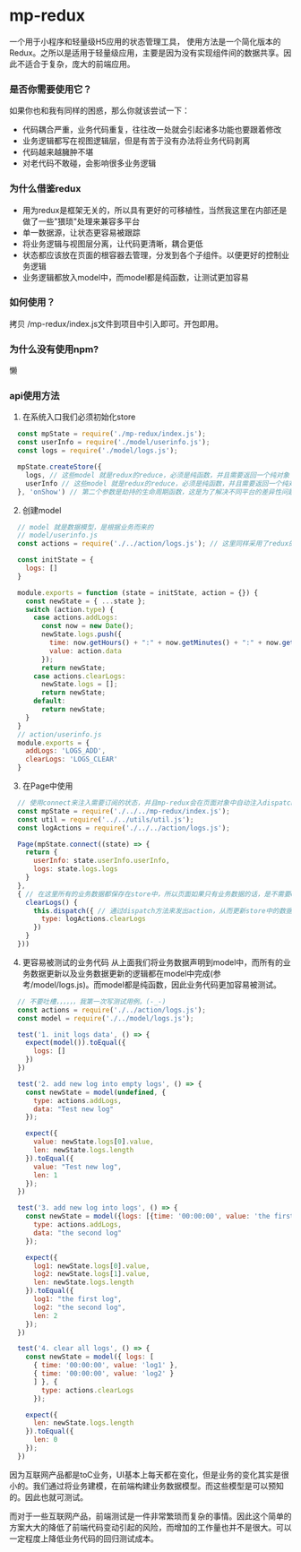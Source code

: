 # mp-redux
一个用于小程序和轻量级H5应用的状态管理工具， 使用方法是一个简化版本的Redux。之所以是适用于轻量级应用，主要是因为没有实现组件间的数据共享。因此不适合于复杂，庞大的前端应用。

### 是否你需要使用它？
如果你也和我有同样的困惑，那么你就该尝试一下：
- 代码耦合严重，业务代码重复，往往改一处就会引起诸多功能也要跟着修改
- 业务逻辑都写在视图逻辑层，但是有苦于没有办法将业务代码剥离
- 代码越来越臃肿不堪
- 对老代码不敢碰，会影响很多业务逻辑

### 为什么借鉴redux
- 用为redux是框架无关的，所以具有更好的可移植性，当然我这里在内部还是做了一些"猥琐"处理来兼容多平台
- 单一数据源，让状态更容易被跟踪
- 将业务逻辑与视图层分离，让代码更清晰，耦合更低
- 状态都应该放在页面的根容器去管理，分发到各个子组件。以便更好的控制业务逻辑
- 业务逻辑都放入model中，而model都是纯函数，让测试更加容易

### 如何使用？
拷贝 /mp-redux/index.js文件到项目中引入即可。开包即用。

### 为什么没有使用npm?
懒

### api使用方法

1. 在系统入口我们必须初始化store
```js
  const mpState = require('./mp-redux/index.js');
  const userInfo = require('./model/userinfo.js');
  const logs = require('./model/logs.js');

  mpState.createStore({
    logs, // 这些model 就是redux的reduce，必须是纯函数，并且需要返回一个纯对象
    userInfo // 这些model 就是redux的reduce，必须是纯函数，并且需要返回一个纯对象
  }, 'onShow') // 第二个参数是劫持的生命周期函数，这是为了解决不同平台的差异性问题导致的。后期会考虑优化
```

2. 创建model
```js
  // model 就是数据模型，是根据业务而来的
  // model/userinfo.js
  const actions = require('./../action/logs.js'); // 这里同样采用了redux的action机制

  const initState = {
    logs: []
  }

  module.exports = function (state = initState, action = {}) {
    const newState = { ...state };
    switch (action.type) {
      case actions.addLogs:
        const now = new Date();
        newState.logs.push({
          time: now.getHours() + ":" + now.getMinutes() + ":" + now.getSeconds(),
          value: action.data
        });
        return newState;
      case actions.clearLogs:
        newState.logs = [];
        return newState;
      default:
        return newState;
    }
  }
  // action/userinfo.js
  module.exports = {
    addLogs: 'LOGS_ADD',
    clearLogs: 'LOGS_CLEAR'
  }
```

3. 在Page中使用
```js
  // 使用connect来注入需要订阅的状态，并且mp-redux会在页面对象中自动注入dispatch方法 
  const mpState = require('./../../mp-redux/index.js');
  const util = require('../../utils/util.js');
  const logActions = require('./../../action/logs.js');

  Page(mpState.connect((state) => {
    return {
      userInfo: state.userInfo.userInfo,
      logs: state.logs.logs
    }
  },
  { // 在这里所有的业务数据都保存在store中，所以页面如果只有业务数据的话，是不需要data属性的。
    clearLogs() {
      this.dispatch({ // 通过dispatch方法来发出action，从而更新store中的数据
        type: logActions.clearLogs
      })
    }
  }))
```

4. 更容易被测试的业务代码
从上面我们将业务数据声明到model中，而所有的业务数据更新以及业务数据更新的逻辑都在model中完成(参考/model/logs.js)。而model都是纯函数，因此业务代码更加容易被测试。
```js
  // 不要吐槽，，，，，，我第一次写测试用例。(-_-)
  const actions = require('./../action/logs.js');
  const model = require('./../model/logs.js');

  test('1. init logs data', () => {
    expect(model()).toEqual({
      logs: []
    })
  })

  test('2. add new log into empty logs', () => {
    const newState = model(undefined, {
      type: actions.addLogs,
      data: "Test new log"
    });

    expect({
      value: newState.logs[0].value,
      len: newState.logs.length
    }).toEqual({
      value: "Test new log",
      len: 1
    });
  })

  test('3. add new log into logs', () => {
    const newState = model({logs: [{time: '00:00:00', value: 'the first log'}]}, {
      type: actions.addLogs,
      data: "the second log"
    });

    expect({
      log1: newState.logs[0].value,
      log2: newState.logs[1].value,
      len: newState.logs.length
    }).toEqual({
      log1: "the first log",
      log2: "the second log",
      len: 2
    });
  })

  test('4. clear all logs', () => {
    const newState = model({ logs: [
      { time: '00:00:00', value: 'log1' }, 
      { time: '00:00:00', value: 'log2' }
      ] }, {
        type: actions.clearLogs
      });

    expect({
      len: newState.logs.length
    }).toEqual({
      len: 0
    });
  })
```

因为互联网产品都是toC业务，UI基本上每天都在变化，但是业务的变化其实是很小的。我们通过将业务建模，在前端构建业务数据模型。而这些模型是可以预知的。因此也就可测试。

而对于一些互联网产品，前端测试是一件非常繁琐而复杂的事情。因此这个简单的方案大大的降低了前端代码变动引起的风险，而增加的工作量也并不是很大。可以一定程度上降低业务代码的回归测试成本。